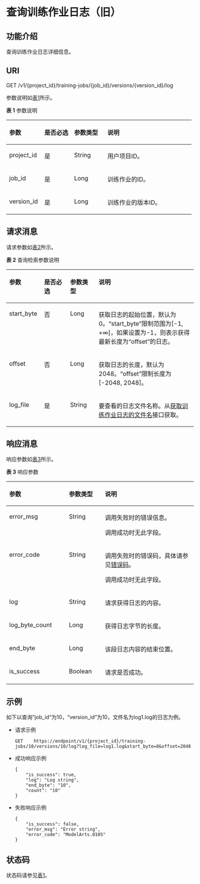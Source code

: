 # 查询训练作业日志（旧）<a name="modelarts_03_0055"></a>

## 功能介绍<a name="section59889949"></a>

查询训练作业日志详细信息。

## URI<a name="section2138635"></a>

GET /v1/\{project\_id\}/training-jobs/\{job\_id\}/versions/\{version\_id\}/log

参数说明如[表1](#table4442765616454)所示。

**表 1**  参数说明

<a name="table4442765616454"></a>
<table><thead align="left"><tr id="row1885755016454"><th class="cellrowborder" valign="top" width="18.98%" id="mcps1.2.5.1.1"><p id="p2131794716511"><a name="p2131794716511"></a><a name="p2131794716511"></a>参数</p>
</th>
<th class="cellrowborder" valign="top" width="16.07%" id="mcps1.2.5.1.2"><p id="p4903214216511"><a name="p4903214216511"></a><a name="p4903214216511"></a>是否必选</p>
</th>
<th class="cellrowborder" valign="top" width="18%" id="mcps1.2.5.1.3"><p id="p1218057416511"><a name="p1218057416511"></a><a name="p1218057416511"></a>参数类型</p>
</th>
<th class="cellrowborder" valign="top" width="46.949999999999996%" id="mcps1.2.5.1.4"><p id="p4710241816511"><a name="p4710241816511"></a><a name="p4710241816511"></a>说明</p>
</th>
</tr>
</thead>
<tbody><tr id="row5911821816454"><td class="cellrowborder" valign="top" width="18.98%" headers="mcps1.2.5.1.1 "><p id="p264845616511"><a name="p264845616511"></a><a name="p264845616511"></a>project_id</p>
</td>
<td class="cellrowborder" valign="top" width="16.07%" headers="mcps1.2.5.1.2 "><p id="p1319836116511"><a name="p1319836116511"></a><a name="p1319836116511"></a>是</p>
</td>
<td class="cellrowborder" valign="top" width="18%" headers="mcps1.2.5.1.3 "><p id="p6243435216511"><a name="p6243435216511"></a><a name="p6243435216511"></a>String</p>
</td>
<td class="cellrowborder" valign="top" width="46.949999999999996%" headers="mcps1.2.5.1.4 "><p id="p2401771416511"><a name="p2401771416511"></a><a name="p2401771416511"></a>用户项目ID。</p>
</td>
</tr>
<tr id="row467320216454"><td class="cellrowborder" valign="top" width="18.98%" headers="mcps1.2.5.1.1 "><p id="p861340516511"><a name="p861340516511"></a><a name="p861340516511"></a>job_id</p>
</td>
<td class="cellrowborder" valign="top" width="16.07%" headers="mcps1.2.5.1.2 "><p id="p2659720516511"><a name="p2659720516511"></a><a name="p2659720516511"></a>是</p>
</td>
<td class="cellrowborder" valign="top" width="18%" headers="mcps1.2.5.1.3 "><p id="p689001016511"><a name="p689001016511"></a><a name="p689001016511"></a>Long</p>
</td>
<td class="cellrowborder" valign="top" width="46.949999999999996%" headers="mcps1.2.5.1.4 "><p id="p2121992316511"><a name="p2121992316511"></a><a name="p2121992316511"></a>训练作业的ID。</p>
</td>
</tr>
<tr id="row2274948268"><td class="cellrowborder" valign="top" width="18.98%" headers="mcps1.2.5.1.1 "><p id="p427412487612"><a name="p427412487612"></a><a name="p427412487612"></a>version_id</p>
</td>
<td class="cellrowborder" valign="top" width="16.07%" headers="mcps1.2.5.1.2 "><p id="p13953156365"><a name="p13953156365"></a><a name="p13953156365"></a>是</p>
</td>
<td class="cellrowborder" valign="top" width="18%" headers="mcps1.2.5.1.3 "><p id="p162743482617"><a name="p162743482617"></a><a name="p162743482617"></a>Long</p>
</td>
<td class="cellrowborder" valign="top" width="46.949999999999996%" headers="mcps1.2.5.1.4 "><p id="p1427434811615"><a name="p1427434811615"></a><a name="p1427434811615"></a>训练作业的版本ID。</p>
</td>
</tr>
</tbody>
</table>

## 请求消息<a name="section14721183115213"></a>

请求参数如[表2](#table87520312215)所示。

**表 2**  查询检索参数说明

<a name="table87520312215"></a>
<table><thead align="left"><tr id="row14751193113211"><th class="cellrowborder" valign="top" width="18.61%" id="mcps1.2.5.1.1"><p id="p207511131327"><a name="p207511131327"></a><a name="p207511131327"></a>参数</p>
</th>
<th class="cellrowborder" valign="top" width="13.87%" id="mcps1.2.5.1.2"><p id="p17517311823"><a name="p17517311823"></a><a name="p17517311823"></a>是否必选</p>
</th>
<th class="cellrowborder" valign="top" width="15.25%" id="mcps1.2.5.1.3"><p id="p1575123118210"><a name="p1575123118210"></a><a name="p1575123118210"></a>参数类型</p>
</th>
<th class="cellrowborder" valign="top" width="52.27%" id="mcps1.2.5.1.4"><p id="p875193116217"><a name="p875193116217"></a><a name="p875193116217"></a>说明</p>
</th>
</tr>
</thead>
<tbody><tr id="row1575213311024"><td class="cellrowborder" valign="top" width="18.61%" headers="mcps1.2.5.1.1 "><p id="p10945223836"><a name="p10945223836"></a><a name="p10945223836"></a>start_byte</p>
</td>
<td class="cellrowborder" valign="top" width="13.87%" headers="mcps1.2.5.1.2 "><p id="p19451623635"><a name="p19451623635"></a><a name="p19451623635"></a>否</p>
</td>
<td class="cellrowborder" valign="top" width="15.25%" headers="mcps1.2.5.1.3 "><p id="p10945162315311"><a name="p10945162315311"></a><a name="p10945162315311"></a>Long</p>
</td>
<td class="cellrowborder" valign="top" width="52.27%" headers="mcps1.2.5.1.4 "><p id="p12752143113218"><a name="p12752143113218"></a><a name="p12752143113218"></a>获取日志的起始位置，默认为0。<span class="parmname" id="parmname13752193119217"><a name="parmname13752193119217"></a><a name="parmname13752193119217"></a>“start_byte”</span>限制范围为[-1, +∞]，如果设置为-1，则表示获得最新长度为<span class="parmname" id="parmname2752163114212"><a name="parmname2752163114212"></a><a name="parmname2752163114212"></a>“offset”</span>的日志。</p>
</td>
</tr>
<tr id="row1875210312027"><td class="cellrowborder" valign="top" width="18.61%" headers="mcps1.2.5.1.1 "><p id="p1944693012317"><a name="p1944693012317"></a><a name="p1944693012317"></a>offset</p>
</td>
<td class="cellrowborder" valign="top" width="13.87%" headers="mcps1.2.5.1.2 "><p id="p17446630733"><a name="p17446630733"></a><a name="p17446630733"></a>否</p>
</td>
<td class="cellrowborder" valign="top" width="15.25%" headers="mcps1.2.5.1.3 "><p id="p74468301039"><a name="p74468301039"></a><a name="p74468301039"></a>Long</p>
</td>
<td class="cellrowborder" valign="top" width="52.27%" headers="mcps1.2.5.1.4 "><p id="p1444620300316"><a name="p1444620300316"></a><a name="p1444620300316"></a>获取日志的长度，默认为2048。<span class="parmname" id="parmname12752193114215"><a name="parmname12752193114215"></a><a name="parmname12752193114215"></a>“offset”</span>限制长度为[-2048, 2048]。</p>
</td>
</tr>
<tr id="row107528312022"><td class="cellrowborder" valign="top" width="18.61%" headers="mcps1.2.5.1.1 "><p id="p1752331128"><a name="p1752331128"></a><a name="p1752331128"></a>log_file</p>
</td>
<td class="cellrowborder" valign="top" width="13.87%" headers="mcps1.2.5.1.2 "><p id="p207521131022"><a name="p207521131022"></a><a name="p207521131022"></a>是</p>
</td>
<td class="cellrowborder" valign="top" width="15.25%" headers="mcps1.2.5.1.3 "><p id="p17527313218"><a name="p17527313218"></a><a name="p17527313218"></a>String</p>
</td>
<td class="cellrowborder" valign="top" width="52.27%" headers="mcps1.2.5.1.4 "><p id="p2752331520"><a name="p2752331520"></a><a name="p2752331520"></a>要查看的日志文件名称。从<a href="获取训练作业日志的文件名.md">获取训练作业日志的文件名</a>接口获取。</p>
</td>
</tr>
</tbody>
</table>

## 响应消息<a name="section15561295"></a>

响应参数如[表3](#table1414514116749)所示。

**表 3**  响应参数

<a name="table1414514116749"></a>
<table><thead align="left"><tr id="row1296552316749"><th class="cellrowborder" valign="top" width="31.830000000000002%" id="mcps1.2.4.1.1"><p id="p452264431685"><a name="p452264431685"></a><a name="p452264431685"></a>参数</p>
</th>
<th class="cellrowborder" valign="top" width="19.23%" id="mcps1.2.4.1.2"><p id="p424067391685"><a name="p424067391685"></a><a name="p424067391685"></a>参数类型</p>
</th>
<th class="cellrowborder" valign="top" width="48.94%" id="mcps1.2.4.1.3"><p id="p123938441685"><a name="p123938441685"></a><a name="p123938441685"></a>说明</p>
</th>
</tr>
</thead>
<tbody><tr id="row379107356"><td class="cellrowborder" valign="top" width="31.830000000000002%" headers="mcps1.2.4.1.1 "><p id="p187031971140"><a name="p187031971140"></a><a name="p187031971140"></a>error_msg</p>
</td>
<td class="cellrowborder" valign="top" width="19.23%" headers="mcps1.2.4.1.2 "><p id="p19703137841"><a name="p19703137841"></a><a name="p19703137841"></a>String</p>
</td>
<td class="cellrowborder" valign="top" width="48.94%" headers="mcps1.2.4.1.3 "><p id="p6573124812819"><a name="p6573124812819"></a><a name="p6573124812819"></a>调用失败时的错误信息。</p>
<p id="p17574134816813"><a name="p17574134816813"></a><a name="p17574134816813"></a>调用成功时无此字段。</p>
</td>
</tr>
<tr id="row95021353811"><td class="cellrowborder" valign="top" width="31.830000000000002%" headers="mcps1.2.4.1.1 "><p id="p227506641685"><a name="p227506641685"></a><a name="p227506641685"></a>error_code</p>
</td>
<td class="cellrowborder" valign="top" width="19.23%" headers="mcps1.2.4.1.2 "><p id="p169935951685"><a name="p169935951685"></a><a name="p169935951685"></a>String</p>
</td>
<td class="cellrowborder" valign="top" width="48.94%" headers="mcps1.2.4.1.3 "><p id="p3754321713"><a name="p3754321713"></a><a name="p3754321713"></a>调用失败时的错误码，具体请参见<a href="错误码.md">错误码</a>。</p>
<p id="p343039881685"><a name="p343039881685"></a><a name="p343039881685"></a>调用成功时无此字段。</p>
</td>
</tr>
<tr id="row1722835016749"><td class="cellrowborder" valign="top" width="31.830000000000002%" headers="mcps1.2.4.1.1 "><p id="p48538801685"><a name="p48538801685"></a><a name="p48538801685"></a>log</p>
</td>
<td class="cellrowborder" valign="top" width="19.23%" headers="mcps1.2.4.1.2 "><p id="p367079241685"><a name="p367079241685"></a><a name="p367079241685"></a>String</p>
</td>
<td class="cellrowborder" valign="top" width="48.94%" headers="mcps1.2.4.1.3 "><p id="p205518871685"><a name="p205518871685"></a><a name="p205518871685"></a>请求获得日志的内容。</p>
</td>
</tr>
<tr id="row5468243216749"><td class="cellrowborder" valign="top" width="31.830000000000002%" headers="mcps1.2.4.1.1 "><p id="p170494191685"><a name="p170494191685"></a><a name="p170494191685"></a>log_byte_count</p>
</td>
<td class="cellrowborder" valign="top" width="19.23%" headers="mcps1.2.4.1.2 "><p id="p578735181685"><a name="p578735181685"></a><a name="p578735181685"></a>Long</p>
</td>
<td class="cellrowborder" valign="top" width="48.94%" headers="mcps1.2.4.1.3 "><p id="p572433621685"><a name="p572433621685"></a><a name="p572433621685"></a>获得日志字节的长度。</p>
</td>
</tr>
<tr id="row2034114592315"><td class="cellrowborder" valign="top" width="31.830000000000002%" headers="mcps1.2.4.1.1 "><p id="p558066511685"><a name="p558066511685"></a><a name="p558066511685"></a>end_byte</p>
</td>
<td class="cellrowborder" valign="top" width="19.23%" headers="mcps1.2.4.1.2 "><p id="p14790321685"><a name="p14790321685"></a><a name="p14790321685"></a>Long</p>
</td>
<td class="cellrowborder" valign="top" width="48.94%" headers="mcps1.2.4.1.3 "><p id="p1670410715413"><a name="p1670410715413"></a><a name="p1670410715413"></a>该段日志内容的结束位置。</p>
</td>
</tr>
<tr id="row655612121183"><td class="cellrowborder" valign="top" width="31.830000000000002%" headers="mcps1.2.4.1.1 "><p id="p1755631210811"><a name="p1755631210811"></a><a name="p1755631210811"></a>is_success</p>
</td>
<td class="cellrowborder" valign="top" width="19.23%" headers="mcps1.2.4.1.2 "><p id="p455691212818"><a name="p455691212818"></a><a name="p455691212818"></a>Boolean</p>
</td>
<td class="cellrowborder" valign="top" width="48.94%" headers="mcps1.2.4.1.3 "><p id="p3556121216814"><a name="p3556121216814"></a><a name="p3556121216814"></a>请求是否成功。</p>
</td>
</tr>
</tbody>
</table>

## 示例<a name="section828415581838"></a>

如下以查询“job\_id“为10，“version\_id“为10，文件名为log1.log的日志为例。

-   请求示例

    ```
    GET    https://endpoint/v1/{project_id}/training-jobs/10/versions/10/log?log_file=log1.log&start_byte=0&offset=2048
    ```


-   成功响应示例

    ```
    {
        "is_success": true,
        "log": "Log string",
        "end_byte": "10",
        "count": "10"
    }
    ```

-   失败响应示例

    ```
    {
        "is_success": false,
        "error_msg": "Error string",
        "error_code": "ModelArts.0105"
    }
    ```


## 状态码<a name="section16342114917109"></a>

状态码请参见[表1](状态码.md#table1450010510213)。

